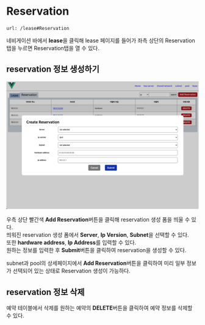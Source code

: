 Reservation
=====================
    url: /lease#Reservation
네비게이션 바에서 **lease**을 클릭해 lease 페이지를 들어가 좌측 상단의 Reservation탭을 누르면 Reservation탭을 열 수 있다.  

reservation 정보 생성하기
--------------------
![사진을 불러올 수 없습니다.](https://github.com/neneong/keaDHCPManager/blob/main/source/_static/%E1%84%89%E1%85%B3%E1%84%8F%E1%85%B3%E1%84%85%E1%85%B5%E1%86%AB%E1%84%89%E1%85%A3%E1%86%BA%202023-11-08%2011.13.24.png?raw=true)

우측 상단 빨간색 **Add Reservation**버튼을 클릭해 reservation 생성 폼을 띄울 수 있다.  
띄워진 reservation 생성 폼에서 **Server**, **Ip Version**, **Subnet**을 선택할 수 있다.  
또한 **hardware address**, **Ip Address**를 입력할 수 있다.  
원하는 정보를 입력한 후 **Submit**버튼을 클릭하여 reservation을 생성할 수 있다.  

subnet과 pool의 상세페이지에서 **Add Reservation**버튼을 클릭하여 미리 일부 정보가 선택되어 있는 상태로 Reservation 생성이 가능하다.  

reservation 정보 삭제
-------------------
예약 테이블에서 삭제를 원하는 예약의 **DELETE**버튼을 클릭하여 예약 정보를 삭제할 수 있다.
